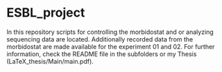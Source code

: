 # ESBL_project
In this repository scripts for controlling the morbidostat and or analyzing sequencing data are located. Additionally recorded data from the morbidostat are made available for the experiment 01 and 02. For further information, check the README file in the subfolders or my Thesis (LaTeX_thesis/Main/main.pdf).
